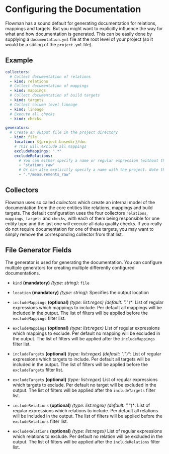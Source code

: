 # Configuring the Documentation

Flowman has a sound default for generating documentation for relations, mappings and targets. But you might want
to explicitly influence the way for what and how documentation is generated. This can be easily done by supplying
a `documentation.yml` file at the root level of your project (so it would be a sibling of the `project.yml` file).


## Example

```yaml
collectors:
  # Collect documentation of relations
  - kind: relations
  # Collect documentation of mappings
  - kind: mappings
  # Collect documentation of build targets
  - kind: targets
  # Collect column level lineage
  - kind: lineage
  # Execute all checks
  - kind: checks

generators:
  # Create an output file in the project directory
  - kind: file
    location: ${project.basedir}/doc
    # This will exclude all mappings
    excludeMappings: ".*"
    excludeRelations:
      # You can either specify a name or regular expression (without the project)
      - "stations_raw"
      # Or can also explicitly specify a name with the project. Note that the entries actually are regular expressions
      - ".*/measurements_raw"
```

## Collectors

Flowman uses so called *collectors* which create an internal model of the documentation from the core entities like
relations, mappings and build targets. The default configuration uses the four collectors `relations`, `mappings`, 
`targets` and `checks`, with each of them being responsible for one entity type and the last one will execute all
data quality checks. If you really do not require documentation for one of these targets, you may want to simply 
remove the corresponding collector from that list.


## File Generator Fields

The generator is used for generating the documentation. You can configure multiple generators for creating multiple
differently configured documentations.

* `kind` **(mandatory)** *(type: string)*: `file` 

* `location` **(mandatory)** *(type: string)*: Specifies the output location 

* `includeMappings` **(optional)** *(type: list:regex)* *(default: ".*")*:
List of regular expressions which mappings to include. Per default all mappings will be included in the output.
The list of filters will be applied before the `excludeMappings` filter list.

* `excludeMappings` **(optional)** *(type: list:regex)*
  List of regular expressions which mappings to exclude. Per default no mapping will be excluded in the output.
  The list of filters will be applied after the `includeMappings` filter list.

* `includeTargets` **(optional)** *(type: list:regex)* *(default: ".*")*:
  List of regular expressions which targets to include. Per default all targets will be included in the output.
  The list of filters will be applied before the `excludeTargets` filter list.

* `excludeTargets` **(optional)** *(type: list:regex)*
  List of regular expressions which targets to exclude. Per default no target will be excluded in the output.
  The list of filters will be applied after the `includeTargets` filter list.

* `includeRelations` **(optional)** *(type: list:regex)* *(default: ".*")*:
  List of regular expressions which relations to include. Per default all relations will be included in the output.
  The list of filters will be applied before the `excludeRelations` filter list.

* `excludeRelations` **(optional)** *(type: list:regex)*
  List of regular expressions which relations to exclude. Per default no relation will be excluded in the output.
  The list of filters will be applied after the `includeRelations` filter list.
